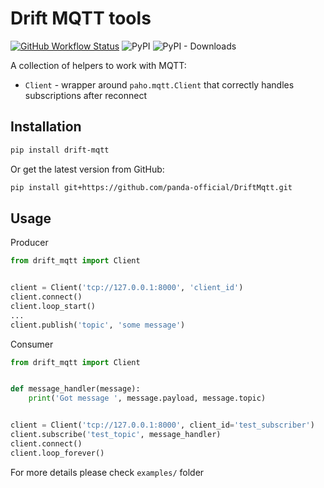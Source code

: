 # Drift MQTT tools

[![GitHub Workflow Status](https://img.shields.io/github/actions/workflow/status/panda-official/DriftMqtt/ci.yml?branch=develop)](https://github.com/panda-official/DriftMqtt/actions)
![PyPI](https://img.shields.io/pypi/v/drift-mqtt)
![PyPI - Downloads](https://img.shields.io/pypi/dm/drift-mqtt)


A collection of helpers to work with MQTT:
* `Client` - wrapper around `paho.mqtt.Client` that correctly handles subscriptions after reconnect


## Installation

```bash
pip install drift-mqtt
```

Or get the latest version from GitHub:
```bash
pip install git+https://github.com/panda-official/DriftMqtt.git
```


## Usage

Producer
```python
from drift_mqtt import Client


client = Client('tcp://127.0.0.1:8000', 'client_id')
client.connect()
client.loop_start()
...
client.publish('topic', 'some message')
```
Consumer
```python
from drift_mqtt import Client


def message_handler(message):
    print('Got message ', message.payload, message.topic)


client = Client('tcp://127.0.0.1:8000', client_id='test_subscriber')
client.subscribe('test_topic', message_handler)
client.connect()
client.loop_forever()
```

For more details please check `examples/` folder
